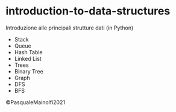# introduction-to-data-structures
Introduzione alle principali strutture dati (in Python)

- Stack
- Queue
- Hash Table
- Linked List
- Trees
- Binary Tree
- Graph
- DFS
- BFS

©PasqualeMainolfi2021
